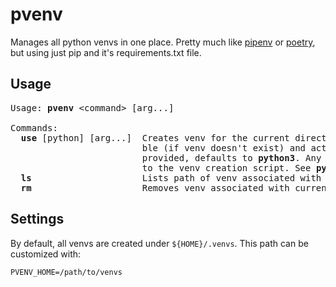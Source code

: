 pvenv
=====

Manages all python venvs in one place. Pretty much like [pipenv] or [poetry],
but using just pip and it's requirements.txt file.

Usage
-----

<pre>
Usage: <strong>pvenv</strong> &lt;command&gt; [arg...]

Commands:
  <strong>use</strong> [python] [arg...]  Creates venv for the current directory using the provided python executa-
                         ble (if venv doesn't exist) and activates it. If no python executable is
                         provided, defaults to <strong>python3</strong>. Any additional arguments given are passed
                         to the venv creation script. See <strong>python3 -m venv --help</strong>
  <strong>ls</strong>                     Lists path of venv associated with current directory, if venv exists.
  <strong>rm</strong>                     Removes venv associated with current directory.
</pre>

Settings
--------

By default, all venvs are created under `${HOME}/.venvs`. This path can be
customized with:

    PVENV_HOME=/path/to/venvs

[pipenv]: https://pipenv.pypa.io/
[poetry]: https://python-poetry.org/
[Zim]: https://zimfw.sh/
